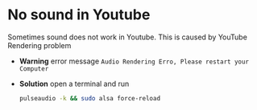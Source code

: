 No sound in Youtube
===================

Sometimes sound does not work in Youtube. This is caused by YouTube Rendering problem

- **Warning** error message `Audio Rendering Erro, Please restart your Computer`

- **Solution** open a terminal and run
    ```sh
    pulseaudio -k && sudo alsa force-reload
    ```